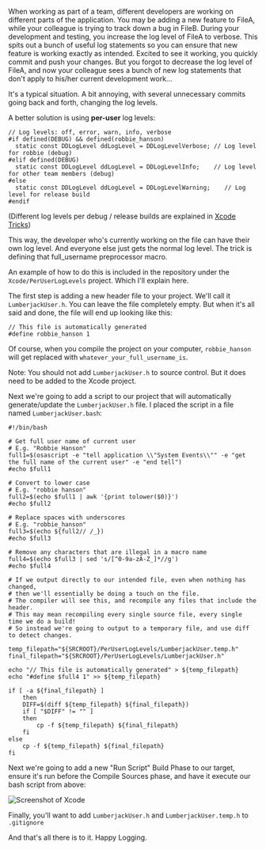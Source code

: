 When working as part of a team, different developers are working on different parts of the application. You may be adding a new feature to FileA, while your colleague is trying to track down a bug in FileB. During your development and testing, you increase the log level of FileA to verbose. This spits out a bunch of useful log statements so you can ensure that new feature is working exactly as intended. Excited to see it working, you quickly commit and push your changes. But you forgot to decrease the log level of FileA, and now your colleague sees a bunch of new log statements that don't apply to his/her current development work...

It's a typical situation. A bit annoying, with several unnecessary commits going back and forth, changing the log levels.

A better solution is using **per-user** log levels:

```objc
// Log levels: off, error, warn, info, verbose
#if defined(DEBUG) && defined(robbie_hanson)
  static const DDLogLevel ddLogLevel = DDLogLevelVerbose; // Log level for robbie (debug)
#elif defined(DEBUG)
  static const DDLogLevel ddLogLevel = DDLogLevelInfo;    // Log level for other team members (debug)
#else
  static const DDLogLevel ddLogLevel = DDLogLevelWarning;    // Log level for release build
#endif
```

(Different log levels per debug / release builds are explained in [Xcode Tricks](XcodeTricks.md))

This way, the developer who's currently working on the file can have their own log level. And everyone else just gets the normal log level. The trick is defining that full_username preprocessor macro.

An example of how to do this is included in the repository under the `Xcode/PerUserLogLevels` project. Which I'll explain here.

The first step is adding a new header file to your project. We'll call it `LumberjackUser.h`. You can leave the file completely empty. But when it's all said and done, the file will end up looking like this:

```objc
// This file is automatically generated
#define robbie_hanson 1
```

Of course, when you compile the project on your computer, `robbie_hanson` will get replaced with `whatever_your_full_username_is`.

Note: You should not add `LumberjackUser.h` to source control. But it does need to be added to the Xcode project.

Next we're going to add a script to our project that will automatically generate/update the `LumberjackUser.h` file. I placed the script in a file named `LumberjackUser.bash`:

```
#!/bin/bash

# Get full user name of current user
# E.g. "Robbie Hanson"
full1=$(osascript -e "tell application \\"System Events\\"" -e "get the full name of the current user" -e "end tell")
#echo $full1

# Convert to lower case
# E.g. "robbie hanson"
full2=$(echo $full1 | awk '{print tolower($0)}')
#echo $full2

# Replace spaces with underscores
# E.g. "robbie_hanson"
full3=$(echo ${full2// /_})
#echo $full3

# Remove any characters that are illegal in a macro name
full4=$(echo $full3 | sed 's/[^0-9a-zA-Z_]*//g')
#echo $full4

# If we output directly to our intended file, even when nothing has changed,
# then we'll essentially be doing a touch on the file.
# The compiler will see this, and recompile any files that include the header.
# This may mean recompiling every single source file, every single time we do a build!
# So instead we're going to output to a temporary file, and use diff to detect changes.

temp_filepath="${SRCROOT}/PerUserLogLevels/LumberjackUser.temp.h"
final_filepath="${SRCROOT}/PerUserLogLevels/LumberjackUser.h"

echo "// This file is automatically generated" > ${temp_filepath}
echo "#define $full4 1" >> ${temp_filepath}

if [ -a ${final_filepath} ]
	then
	DIFF=$(diff ${temp_filepath} ${final_filepath}) 
	if [ "$DIFF" != "" ] 
	then
		cp -f ${temp_filepath} ${final_filepath}
	fi
else
	cp -f ${temp_filepath} ${final_filepath}
fi
```

Next we're going to add a new "Run Script" Build Phase to our target, ensure it's run before the Compile Sources phase, and have it execute our bash script from above:

![Screenshot of Xcode](http://www.deusty.com/blog/CocoaLumberjack/PerUserLogLevels1.png)

Finally, you'll want to add `LumberjackUser.h` and `LumberjackUser.temp.h` to `.gitignore`

And that's all there is to it. Happy Logging.

